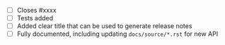 <!-- Feel free to remove check-list items aren't relevant to your change -->

- [ ] Closes #xxxx
- [ ] Tests added
- [ ] Added clear title that can be used to generate release notes
- [ ] Fully documented, including updating `docs/source/*.rst` for new API
